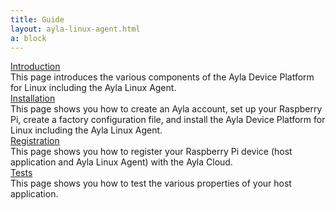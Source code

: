 ```yaml
---
title: Guide
layout: ayla-linux-agent.html
a: block
---
```


<div class="row hspace">
<div class="col-lg-3 col-md-5 col-sm-12">
<a href="/devices/ayla-linux-agent/guide/introduction/">Introduction</a>
</div>
<div class="col-lg-9 col-md-7 col-sm-12">
This page introduces the various components of the Ayla Device Platform for Linux including the Ayla Linux Agent.
</div>
</div>

<div class="row hspace">
<div class="col-lg-3 col-md-5 col-sm-12">
<a href="/devices/ayla-linux-agent/guide/installation/">Installation</a>
</div>
<div class="col-lg-9 col-md-7 col-sm-12">
This page shows you how to create an Ayla account, set up your Raspberry Pi, create a factory configuration file, and install the Ayla Device Platform for Linux including the Ayla Linux Agent.
</div>
</div>

<div class="row hspace">
<div class="col-lg-3 col-md-5 col-sm-12">
<a href="/devices/ayla-linux-agent/guide/registration/">Registration</a>
</div>
<div class="col-lg-9 col-md-7 col-sm-12">
This page shows you how to register your Raspberry Pi device (host application and Ayla Linux Agent) with the Ayla Cloud.
</div>
</div>

<div class="row hspace">
<div class="col-lg-3 col-md-5 col-sm-12">
<a href="/devices/ayla-linux-agent/guide/tests/">Tests</a>
</div>
<div class="col-lg-9 col-md-7 col-sm-12">
This page shows you how to test the various properties of your host application.
</div>
</div>
